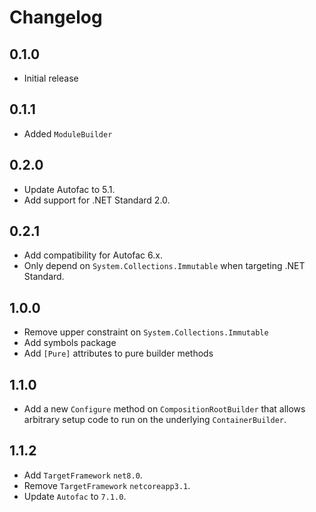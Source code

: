 # Changelog

## 0.1.0
- Initial release

## 0.1.1
- Added `ModuleBuilder`

## 0.2.0
- Update Autofac to 5.1.
- Add support for .NET Standard 2.0.

## 0.2.1
* Add compatibility for Autofac 6.x.
* Only depend on `System.Collections.Immutable` when targeting .NET Standard.

## 1.0.0
* Remove upper constraint on `System.Collections.Immutable`
* Add symbols package
* Add `[Pure]` attributes to pure builder methods

## 1.1.0
* Add a new `Configure` method on `CompositionRootBuilder` that allows
  arbitrary setup code to run on the underlying `ContainerBuilder`.

## 1.1.2
* Add `TargetFramework` `net8.0`.
* Remove `TargetFramework` `netcoreapp3.1`.
* Update `Autofac` to `7.1.0`.
